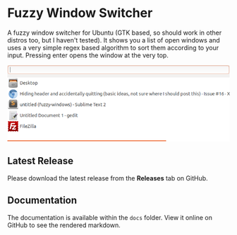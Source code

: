 # Fuzzy Window Switcher

A fuzzy window switcher for Ubuntu (GTK based, so should work in other distros too, but I haven't tested). It shows you a list of open windows and uses a very simple regex based algorithm to sort them according to your input. Pressing enter opens the window at the very top.

![Fuzzy Windows](docs/images/fw.png)

## Latest Release

Please download the latest release from the **Releases** tab on GitHub.

## Documentation

The documentation is available within the `docs` folder. View it online on GitHub to see the rendered markdown.

